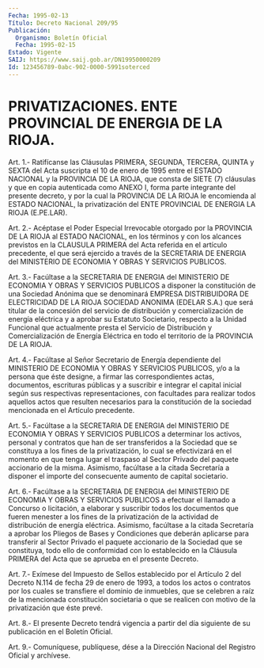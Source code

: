```yaml
---
Fecha: 1995-02-13
Título: Decreto Nacional 209/95
Publicación:
  Organismo: Boletín Oficial
  Fecha: 1995-02-15
Estado: Vigente
SAIJ: https://www.saij.gob.ar/DN19950000209
Id: 123456789-0abc-902-0000-5991soterced
---
```

# PRIVATIZACIONES. ENTE PROVINCIAL DE ENERGIA DE LA RIOJA.

<a id="1"></a>
Art.  1.- Ratifícanse las Cláusulas PRIMERA, SEGUNDA, TERCERA, QUINTA y SEXTA  del  Acta suscripta el 10 de enero de 1995 entre el ESTADO NACIONAL y la PROVINCIA  DE  LA  RIOJA,  que consta de SIETE (7) cláusulas y que en copia autenticada como ANEXO  I, forma parte integrante del presente decreto, y por la cual la PROVINCIA  DE  LA RIOJA  le  encomienda al ESTADO NACIONAL, la privatización del ENTE PROVINCIAL DE ENERGIA LA RIOJA (E.PE.LAR).

<a id="2"></a>
Art. 2.- Acéptase el Poder Especial Irrevocable otorgado por la PROVINCIA  DE  LA  RIOJA  al ESTADO NACIONAL, en los términos y con los alcances previstos en la  CLAUSULA PRIMERA del Acta referida en el  artículo  precedente, el que  será  ejercido  a  través  de  la SECRETARIA  DE  ENERGIA  del  MINISTERIO  DE  ECONOMIA  Y  OBRAS  Y SERVICIOS PUBLICOS.

<a id="3"></a>
Art. 3.- Facúltase a la SECRETARIA DE ENERGIA del MINISTERIO DE ECONOMIA  Y  OBRAS  Y SERVICIOS PUBLICOS a disponer la constitución de una Sociedad Anónima  que se denominará EMPRESA DISTRIBUIDORA DE ELECTRICIDAD DE LA RIOJA SOCIEDAD  ANONIMA  (EDELAR  S.A.) que será titular de la concesión del servicio de distribución y comercialización  de  energía  eléctrica  y  a  aprobar su Estatuto Societario,  respecto a la Unidad Funcional que actualmente  presta el  Servicio  de    Distribución   y  Comercialización  de  Energía Eléctrica  en  todo el territorio de  la  PROVINCIA  DE  LA  RIOJA.

<a id="4"></a>
Art.  4.- Facúltase al Señor Secretario de Energía dependiente del MINISTERIO  DE  ECONOMIA Y OBRAS Y SERVICIOS PUBLICOS, y/o a la persona que éste designe,  a  firmar  las  correspondientes  actas, documentos,  escrituras  públicas  y  a  suscribir  e  integrar  el capital    inicial  según  sus  respectivas  representaciones,  con facultades  para    realizar  todos  aquellos  actos  que  resulten necesarios para la constitución  de  la  sociedad  mencionada en el Artículo precedente.

<a id="5"></a>
Art. 5.- Facúltase a la SECRETARIA DE ENERGIA del MINISTERIO DE ECONOMIA  Y  OBRAS  Y  SERVICIOS PUBLICOS a determinar los activos, personal y contratos que  han de ser transferidos a la Sociedad que se  constituya  a  los  fines  de  la  privatización,  lo  cual  se efectivizará  en  el momento en que  tenga  lugar  el  traspaso  al Sector  Privado del  paquete  accionario  de  la  misma.  Asimismo, facúltase  a  la  citada  Secretaría  a  disponer  el  importe  del consecuente aumento de capital societario.

<a id="6"></a>
Art. 6.- Facúltase a la SECRETARIA DE ENERGIA del MINISTERIO DE ECONOMIA  Y  OBRAS  Y  SERVICIOS  PUBLICOS  a efectuar el llamado a Concurso o licitación, a elaborar y suscribir  todos los documentos que  fueren  menester  a  los  fines  de  la  privatización  de  la actividad    de  distribución  de  energía  eléctrica.    Asimismo, facúltase a la  citada  Secretaría a aprobar los Pliegos de Bases y Condiciones  que  deberán  aplicarse   para  transferir  al  Sector Privado  el paquete accionario de la Sociedad  que  se  constituya, todo ello  de conformidad con lo establecido en la Cláusula PRIMERA del Acta que se aprueba en el presente Decreto.

<a id="7"></a>
Art.  7.-  Exímese  del  Impuesto de Sellos establecido por el Artículo 2 del Decreto N.114 de  fecha 29 de enero de 1993, a todos los actos o contratos por los cuales  se  transfiere  el dominio de inmuebles,  que  se  celebren  a raíz de la mencionada constitución societaria o que se realicen con  motivo  de  la  privatización que éste prevé.

<a id="8"></a>
Art.  8.- El presente Decreto tendrá vigencia a partir del día siguiente de su publicación en el Boletín Oficial.

<a id="9"></a>
Art. 9.- Comuníquese, publíquese, dése a la Dirección Nacional del Registro Oficial y archívese.